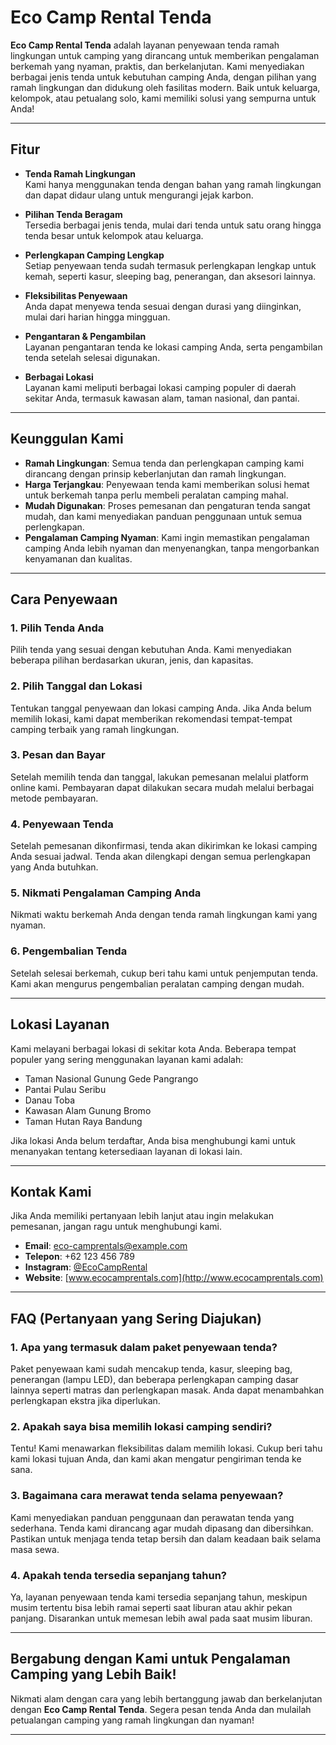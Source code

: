 # Eco Camp Rental Tenda

**Eco Camp Rental Tenda** adalah layanan penyewaan tenda ramah lingkungan untuk camping yang dirancang untuk memberikan pengalaman berkemah yang nyaman, praktis, dan berkelanjutan. Kami menyediakan berbagai jenis tenda untuk kebutuhan camping Anda, dengan pilihan yang ramah lingkungan dan didukung oleh fasilitas modern. Baik untuk keluarga, kelompok, atau petualang solo, kami memiliki solusi yang sempurna untuk Anda!

---

## Fitur

- **Tenda Ramah Lingkungan**  
  Kami hanya menggunakan tenda dengan bahan yang ramah lingkungan dan dapat didaur ulang untuk mengurangi jejak karbon.

- **Pilihan Tenda Beragam**  
  Tersedia berbagai jenis tenda, mulai dari tenda untuk satu orang hingga tenda besar untuk kelompok atau keluarga.

- **Perlengkapan Camping Lengkap**  
  Setiap penyewaan tenda sudah termasuk perlengkapan lengkap untuk kemah, seperti kasur, sleeping bag, penerangan, dan aksesori lainnya.

- **Fleksibilitas Penyewaan**  
  Anda dapat menyewa tenda sesuai dengan durasi yang diinginkan, mulai dari harian hingga mingguan.

- **Pengantaran & Pengambilan**  
  Layanan pengantaran tenda ke lokasi camping Anda, serta pengambilan tenda setelah selesai digunakan.

- **Berbagai Lokasi**  
  Layanan kami meliputi berbagai lokasi camping populer di daerah sekitar Anda, termasuk kawasan alam, taman nasional, dan pantai.

---

## Keunggulan Kami

- **Ramah Lingkungan**: Semua tenda dan perlengkapan camping kami dirancang dengan prinsip keberlanjutan dan ramah lingkungan.
- **Harga Terjangkau**: Penyewaan tenda kami memberikan solusi hemat untuk berkemah tanpa perlu membeli peralatan camping mahal.
- **Mudah Digunakan**: Proses pemesanan dan pengaturan tenda sangat mudah, dan kami menyediakan panduan penggunaan untuk semua perlengkapan.
- **Pengalaman Camping Nyaman**: Kami ingin memastikan pengalaman camping Anda lebih nyaman dan menyenangkan, tanpa mengorbankan kenyamanan dan kualitas.

---

## Cara Penyewaan

### 1. **Pilih Tenda Anda**
   Pilih tenda yang sesuai dengan kebutuhan Anda. Kami menyediakan beberapa pilihan berdasarkan ukuran, jenis, dan kapasitas.

### 2. **Pilih Tanggal dan Lokasi**
   Tentukan tanggal penyewaan dan lokasi camping Anda. Jika Anda belum memilih lokasi, kami dapat memberikan rekomendasi tempat-tempat camping terbaik yang ramah lingkungan.

### 3. **Pesan dan Bayar**
   Setelah memilih tenda dan tanggal, lakukan pemesanan melalui platform online kami. Pembayaran dapat dilakukan secara mudah melalui berbagai metode pembayaran.

### 4. **Penyewaan Tenda**
   Setelah pemesanan dikonfirmasi, tenda akan dikirimkan ke lokasi camping Anda sesuai jadwal. Tenda akan dilengkapi dengan semua perlengkapan yang Anda butuhkan.

### 5. **Nikmati Pengalaman Camping Anda**
   Nikmati waktu berkemah Anda dengan tenda ramah lingkungan kami yang nyaman.

### 6. **Pengembalian Tenda**
   Setelah selesai berkemah, cukup beri tahu kami untuk penjemputan tenda. Kami akan mengurus pengembalian peralatan camping dengan mudah.

---

## Lokasi Layanan

Kami melayani berbagai lokasi di sekitar kota Anda. Beberapa tempat populer yang sering menggunakan layanan kami adalah:

- Taman Nasional Gunung Gede Pangrango
- Pantai Pulau Seribu
- Danau Toba
- Kawasan Alam Gunung Bromo
- Taman Hutan Raya Bandung

Jika lokasi Anda belum terdaftar, Anda bisa menghubungi kami untuk menanyakan tentang ketersediaan layanan di lokasi lain.

---

## Kontak Kami

Jika Anda memiliki pertanyaan lebih lanjut atau ingin melakukan pemesanan, jangan ragu untuk menghubungi kami.

- **Email**: eco-camprentals@example.com
- **Telepon**: +62 123 456 789
- **Instagram**: [@EcoCampRental](https://instagram.com/EcoCampRental)
- **Website**: [www.ecocamprentals.com](http://www.ecocamprentals.com)

---

## FAQ (Pertanyaan yang Sering Diajukan)

### 1. **Apa yang termasuk dalam paket penyewaan tenda?**
   Paket penyewaan kami sudah mencakup tenda, kasur, sleeping bag, penerangan (lampu LED), dan beberapa perlengkapan camping dasar lainnya seperti matras dan perlengkapan masak. Anda dapat menambahkan perlengkapan ekstra jika diperlukan.

### 2. **Apakah saya bisa memilih lokasi camping sendiri?**
   Tentu! Kami menawarkan fleksibilitas dalam memilih lokasi. Cukup beri tahu kami lokasi tujuan Anda, dan kami akan mengatur pengiriman tenda ke sana.

### 3. **Bagaimana cara merawat tenda selama penyewaan?**
   Kami menyediakan panduan penggunaan dan perawatan tenda yang sederhana. Tenda kami dirancang agar mudah dipasang dan dibersihkan. Pastikan untuk menjaga tenda tetap bersih dan dalam keadaan baik selama masa sewa.

### 4. **Apakah tenda tersedia sepanjang tahun?**
   Ya, layanan penyewaan tenda kami tersedia sepanjang tahun, meskipun musim tertentu bisa lebih ramai seperti saat liburan atau akhir pekan panjang. Disarankan untuk memesan lebih awal pada saat musim liburan.

---

## Bergabung dengan Kami untuk Pengalaman Camping yang Lebih Baik!

Nikmati alam dengan cara yang lebih bertanggung jawab dan berkelanjutan dengan **Eco Camp Rental Tenda**. Segera pesan tenda Anda dan mulailah petualangan camping yang ramah lingkungan dan nyaman!

---

